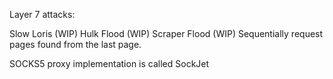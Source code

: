 

Layer 7 attacks:

Slow Loris (WIP)
Hulk Flood (WIP)
Scraper Flood (WIP) Sequentially request pages found from the last page.


SOCKS5 proxy implementation is called SockJet